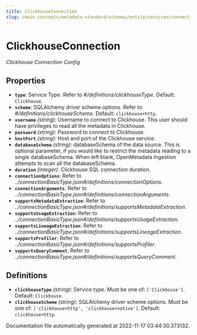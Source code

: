 ```yaml
---
title: clickhouseConnection
slug: /main-concepts/metadata-standard/schemas/entity/services/connections/database/clickhouseconnection
---
```


# ClickhouseConnection

*Clickhouse Connection Config*

## Properties

- **`type`**: Service Type. Refer to *#/definitions/clickhouseType*. Default: `Clickhouse`.
- **`scheme`**: SQLAlchemy driver scheme options. Refer to *#/definitions/clickhouseScheme*. Default: `clickhouse+http`.
- **`username`** *(string)*: Username to connect to Clickhouse. This user should have privileges to read all the metadata in Clickhouse.
- **`password`** *(string)*: Password to connect to Clickhouse.
- **`hostPort`** *(string)*: Host and port of the Clickhouse service.
- **`databaseSchema`** *(string)*: databaseSchema of the data source. This is optional parameter, if you would like to restrict the metadata reading to a single databaseSchema. When left blank, OpenMetadata Ingestion attempts to scan all the databaseSchema.
- **`duration`** *(integer)*: Clickhouse SQL connection duration.
- **`connectionOptions`**: Refer to *../connectionBasicType.json#/definitions/connectionOptions*.
- **`connectionArguments`**: Refer to *../connectionBasicType.json#/definitions/connectionArguments*.
- **`supportsMetadataExtraction`**: Refer to *../connectionBasicType.json#/definitions/supportsMetadataExtraction*.
- **`supportsUsageExtraction`**: Refer to *../connectionBasicType.json#/definitions/supportsUsageExtraction*.
- **`supportsLineageExtraction`**: Refer to *../connectionBasicType.json#/definitions/supportsLineageExtraction*.
- **`supportsProfiler`**: Refer to *../connectionBasicType.json#/definitions/supportsProfiler*.
- **`supportsQueryComment`**: Refer to *../connectionBasicType.json#/definitions/supportsQueryComment*.
## Definitions

- **`clickhouseType`** *(string)*: Service type. Must be one of: `['Clickhouse']`. Default: `Clickhouse`.
- **`clickhouseScheme`** *(string)*: SQLAlchemy driver scheme options. Must be one of: `['clickhouse+http', 'clickhouse+native']`. Default: `clickhouse+http`.


Documentation file automatically generated at 2022-11-17 03:44:30.373132.
